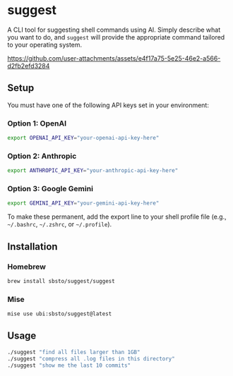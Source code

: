 # suggest

A CLI tool for suggesting shell commands using AI. Simply describe what you want to do, and `suggest` will provide the appropriate command tailored to your operating system.

https://github.com/user-attachments/assets/e4f17a75-5e25-46e2-a566-d2fb2efd3284

## Setup

You must have one of the following API keys set in your environment:

### Option 1: OpenAI
```bash
export OPENAI_API_KEY="your-openai-api-key-here"
```

### Option 2: Anthropic
```bash
export ANTHROPIC_API_KEY="your-anthropic-api-key-here"
```

### Option 3: Google Gemini
```bash
export GEMINI_API_KEY="your-gemini-api-key-here"
```

To make these permanent, add the export line to your shell profile file (e.g., `~/.bashrc`, `~/.zshrc`, or `~/.profile`).

## Installation

### Homebrew
```bash
brew install sbsto/suggest/suggest
```

### Mise
```bash
mise use ubi:sbsto/suggest@latest
```

## Usage

```bash
./suggest "find all files larger than 1GB"
./suggest "compress all .log files in this directory"
./suggest "show me the last 10 commits"
```
